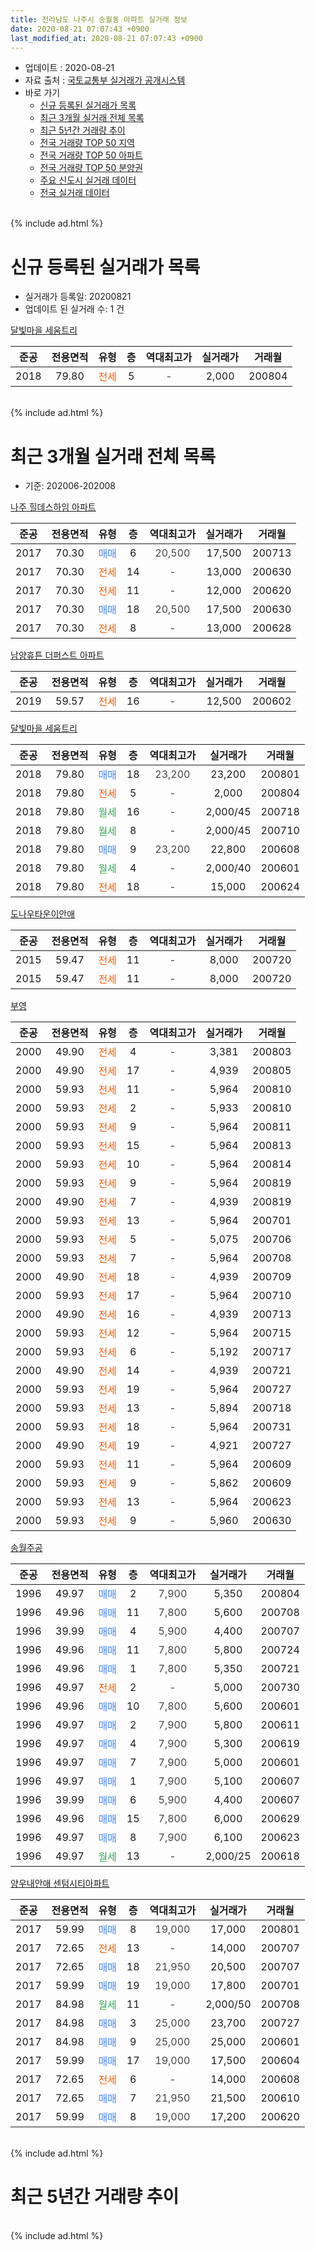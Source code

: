 ```yaml
---
title: 전라남도 나주시 송월동 아파트 실거래 정보
date: 2020-08-21 07:07:43 +0900
last_modified_at: 2020-08-21 07:07:43 +0900
---
```


* 업데이트 : 2020-08-21
* 자료 출처 : [국토교통부 실거래가 공개시스템](http://rt.molit.go.kr)
* 바로 가기
    * [신규 등록된 실거래가 목록](#신규-등록된-실거래가-목록)
    * [최근 3개월 실거래 전체 목록](#최근-3개월-실거래-전체-목록)
    * [최근 5년간 거래량 추이](#최근-5년간-거래량-추이)
    * [전국 거래량 TOP 50 지역](https://inasie.github.io/apt-trade-info/최근-3개월-전국에서-가장-거래가-많이-발생한-지역)
    * [전국 거래량 TOP 50 아파트](https://inasie.github.io/apt-trade-info/최근-3개월-전국에서-가장-거래가-많이-발생한-아파트)
    * [전국 거래량 TOP 50 분양권](https://inasie.github.io/apt-trade-info/최근-3개월-전국에서-가장-거래가-많이-발생한-분양권)
    * [주요 신도시 실거래 데이터](https://inasie.github.io/apt-trade-info/주요-신도시)
    * [전국 실거래 데이터](https://inasie.github.io/apt-trade-info/전국)
<br>
{% include ad.html %}
<br>

# 신규 등록된 실거래가 목록
* 실거래가 등록일: 20200821
* 업데이트 된 실거래 수: 1 건


[달빛마을 세움트리](https://search.naver.com/search.naver?query=%EC%A0%84%EB%9D%BC%EB%82%A8%EB%8F%84+%EB%82%98%EC%A3%BC%EC%8B%9C+%EC%86%A1%EC%9B%94%EB%8F%99+%EB%8B%AC%EB%B9%9B%EB%A7%88%EC%9D%84+%EC%84%B8%EC%9B%80%ED%8A%B8%EB%A6%AC)

|준공|전용면적|유형|층|역대최고가|실거래가|거래월|
|:---:|:---:|:---:|:---:|:---:|:---:|:---:|
|2018|79.80|<span style="color:#ff5a00">전세</span>|5|<span style="color:#444444">-</span>|2,000|200804|


<br>
{% include ad.html %}
<br>

# 최근 3개월 실거래 전체 목록
* 기준: 202006-202008


[나주 힐데스하임 아파트](https://search.naver.com/search.naver?query=%EC%A0%84%EB%9D%BC%EB%82%A8%EB%8F%84+%EB%82%98%EC%A3%BC%EC%8B%9C+%EC%86%A1%EC%9B%94%EB%8F%99+%EB%82%98%EC%A3%BC+%ED%9E%90%EB%8D%B0%EC%8A%A4%ED%95%98%EC%9E%84+%EC%95%84%ED%8C%8C%ED%8A%B8)

|준공|전용면적|유형|층|역대최고가|실거래가|거래월|
|:---:|:---:|:---:|:---:|:---:|:---:|:---:|
|2017|70.30|<span style="color:#4285f3">매매</span>|6|<span style="color:#444444">20,500</span>|17,500|200713|
|2017|70.30|<span style="color:#ff5a00">전세</span>|14|<span style="color:#444444">-</span>|13,000|200630|
|2017|70.30|<span style="color:#ff5a00">전세</span>|11|<span style="color:#444444">-</span>|12,000|200620|
|2017|70.30|<span style="color:#4285f3">매매</span>|18|<span style="color:#444444">20,500</span>|17,500|200630|
|2017|70.30|<span style="color:#ff5a00">전세</span>|8|<span style="color:#444444">-</span>|13,000|200628|

[남양휴튼 더퍼스트 아파트](https://search.naver.com/search.naver?query=%EC%A0%84%EB%9D%BC%EB%82%A8%EB%8F%84+%EB%82%98%EC%A3%BC%EC%8B%9C+%EC%86%A1%EC%9B%94%EB%8F%99+%EB%82%A8%EC%96%91%ED%9C%B4%ED%8A%BC+%EB%8D%94%ED%8D%BC%EC%8A%A4%ED%8A%B8+%EC%95%84%ED%8C%8C%ED%8A%B8)

|준공|전용면적|유형|층|역대최고가|실거래가|거래월|
|:---:|:---:|:---:|:---:|:---:|:---:|:---:|
|2019|59.57|<span style="color:#ff5a00">전세</span>|16|<span style="color:#444444">-</span>|12,500|200602|

[달빛마을 세움트리](https://search.naver.com/search.naver?query=%EC%A0%84%EB%9D%BC%EB%82%A8%EB%8F%84+%EB%82%98%EC%A3%BC%EC%8B%9C+%EC%86%A1%EC%9B%94%EB%8F%99+%EB%8B%AC%EB%B9%9B%EB%A7%88%EC%9D%84+%EC%84%B8%EC%9B%80%ED%8A%B8%EB%A6%AC)

|준공|전용면적|유형|층|역대최고가|실거래가|거래월|
|:---:|:---:|:---:|:---:|:---:|:---:|:---:|
|2018|79.80|<span style="color:#4285f3">매매</span>|18|<span style="color:#444444">23,200</span>|23,200|200801|
|2018|79.80|<span style="color:#ff5a00">전세</span>|5|<span style="color:#444444">-</span>|2,000|200804|
|2018|79.80|<span style="color:#34a853">월세</span>|16|<span style="color:#444444">-</span>|2,000/45|200718|
|2018|79.80|<span style="color:#34a853">월세</span>|8|<span style="color:#444444">-</span>|2,000/45|200710|
|2018|79.80|<span style="color:#4285f3">매매</span>|9|<span style="color:#444444">23,200</span>|22,800|200608|
|2018|79.80|<span style="color:#34a853">월세</span>|4|<span style="color:#444444">-</span>|2,000/40|200601|
|2018|79.80|<span style="color:#ff5a00">전세</span>|18|<span style="color:#444444">-</span>|15,000|200624|

[도나우타운이안애](https://search.naver.com/search.naver?query=%EC%A0%84%EB%9D%BC%EB%82%A8%EB%8F%84+%EB%82%98%EC%A3%BC%EC%8B%9C+%EC%86%A1%EC%9B%94%EB%8F%99+%EB%8F%84%EB%82%98%EC%9A%B0%ED%83%80%EC%9A%B4%EC%9D%B4%EC%95%88%EC%95%A0)

|준공|전용면적|유형|층|역대최고가|실거래가|거래월|
|:---:|:---:|:---:|:---:|:---:|:---:|:---:|
|2015|59.47|<span style="color:#ff5a00">전세</span>|11|<span style="color:#444444">-</span>|8,000|200720|
|2015|59.47|<span style="color:#ff5a00">전세</span>|11|<span style="color:#444444">-</span>|8,000|200720|

[부영](https://search.naver.com/search.naver?query=%EC%A0%84%EB%9D%BC%EB%82%A8%EB%8F%84+%EB%82%98%EC%A3%BC%EC%8B%9C+%EC%86%A1%EC%9B%94%EB%8F%99+%EB%B6%80%EC%98%81)

|준공|전용면적|유형|층|역대최고가|실거래가|거래월|
|:---:|:---:|:---:|:---:|:---:|:---:|:---:|
|2000|49.90|<span style="color:#ff5a00">전세</span>|4|<span style="color:#444444">-</span>|3,381|200803|
|2000|49.90|<span style="color:#ff5a00">전세</span>|17|<span style="color:#444444">-</span>|4,939|200805|
|2000|59.93|<span style="color:#ff5a00">전세</span>|11|<span style="color:#444444">-</span>|5,964|200810|
|2000|59.93|<span style="color:#ff5a00">전세</span>|2|<span style="color:#444444">-</span>|5,933|200810|
|2000|59.93|<span style="color:#ff5a00">전세</span>|9|<span style="color:#444444">-</span>|5,964|200811|
|2000|59.93|<span style="color:#ff5a00">전세</span>|15|<span style="color:#444444">-</span>|5,964|200813|
|2000|59.93|<span style="color:#ff5a00">전세</span>|10|<span style="color:#444444">-</span>|5,964|200814|
|2000|59.93|<span style="color:#ff5a00">전세</span>|9|<span style="color:#444444">-</span>|5,964|200819|
|2000|49.90|<span style="color:#ff5a00">전세</span>|7|<span style="color:#444444">-</span>|4,939|200819|
|2000|59.93|<span style="color:#ff5a00">전세</span>|13|<span style="color:#444444">-</span>|5,964|200701|
|2000|59.93|<span style="color:#ff5a00">전세</span>|5|<span style="color:#444444">-</span>|5,075|200706|
|2000|59.93|<span style="color:#ff5a00">전세</span>|7|<span style="color:#444444">-</span>|5,964|200708|
|2000|49.90|<span style="color:#ff5a00">전세</span>|18|<span style="color:#444444">-</span>|4,939|200709|
|2000|59.93|<span style="color:#ff5a00">전세</span>|17|<span style="color:#444444">-</span>|5,964|200710|
|2000|49.90|<span style="color:#ff5a00">전세</span>|16|<span style="color:#444444">-</span>|4,939|200713|
|2000|59.93|<span style="color:#ff5a00">전세</span>|12|<span style="color:#444444">-</span>|5,964|200715|
|2000|59.93|<span style="color:#ff5a00">전세</span>|6|<span style="color:#444444">-</span>|5,192|200717|
|2000|49.90|<span style="color:#ff5a00">전세</span>|14|<span style="color:#444444">-</span>|4,939|200721|
|2000|59.93|<span style="color:#ff5a00">전세</span>|19|<span style="color:#444444">-</span>|5,964|200727|
|2000|59.93|<span style="color:#ff5a00">전세</span>|13|<span style="color:#444444">-</span>|5,894|200718|
|2000|59.93|<span style="color:#ff5a00">전세</span>|18|<span style="color:#444444">-</span>|5,964|200731|
|2000|49.90|<span style="color:#ff5a00">전세</span>|19|<span style="color:#444444">-</span>|4,921|200727|
|2000|59.93|<span style="color:#ff5a00">전세</span>|11|<span style="color:#444444">-</span>|5,964|200609|
|2000|59.93|<span style="color:#ff5a00">전세</span>|9|<span style="color:#444444">-</span>|5,862|200609|
|2000|59.93|<span style="color:#ff5a00">전세</span>|13|<span style="color:#444444">-</span>|5,964|200623|
|2000|59.93|<span style="color:#ff5a00">전세</span>|9|<span style="color:#444444">-</span>|5,960|200630|


<script async src="//pagead2.googlesyndication.com/pagead/js/adsbygoogle.js"></script>
<!-- 기본 -->
<ins class="adsbygoogle"
     style="display:block"
     data-ad-client="ca-pub-2446590836940007"
     data-ad-slot="1659523306"
     data-ad-format="auto"
     data-full-width-responsive="true"></ins>
<script>
(adsbygoogle = window.adsbygoogle || []).push({});
</script>


[송월주공](https://search.naver.com/search.naver?query=%EC%A0%84%EB%9D%BC%EB%82%A8%EB%8F%84+%EB%82%98%EC%A3%BC%EC%8B%9C+%EC%86%A1%EC%9B%94%EB%8F%99+%EC%86%A1%EC%9B%94%EC%A3%BC%EA%B3%B5)

|준공|전용면적|유형|층|역대최고가|실거래가|거래월|
|:---:|:---:|:---:|:---:|:---:|:---:|:---:|
|1996|49.97|<span style="color:#4285f3">매매</span>|2|<span style="color:#444444">7,900</span>|5,350|200804|
|1996|49.96|<span style="color:#4285f3">매매</span>|11|<span style="color:#444444">7,800</span>|5,600|200708|
|1996|39.99|<span style="color:#4285f3">매매</span>|4|<span style="color:#444444">5,900</span>|4,400|200707|
|1996|49.96|<span style="color:#4285f3">매매</span>|11|<span style="color:#444444">7,800</span>|5,800|200724|
|1996|49.96|<span style="color:#4285f3">매매</span>|1|<span style="color:#444444">7,800</span>|5,350|200721|
|1996|49.97|<span style="color:#ff5a00">전세</span>|2|<span style="color:#444444">-</span>|5,000|200730|
|1996|49.96|<span style="color:#4285f3">매매</span>|10|<span style="color:#444444">7,800</span>|5,600|200601|
|1996|49.97|<span style="color:#4285f3">매매</span>|2|<span style="color:#444444">7,900</span>|5,800|200611|
|1996|49.97|<span style="color:#4285f3">매매</span>|4|<span style="color:#444444">7,900</span>|5,300|200619|
|1996|49.97|<span style="color:#4285f3">매매</span>|7|<span style="color:#444444">7,900</span>|5,000|200601|
|1996|49.97|<span style="color:#4285f3">매매</span>|1|<span style="color:#444444">7,900</span>|5,100|200607|
|1996|39.99|<span style="color:#4285f3">매매</span>|6|<span style="color:#444444">5,900</span>|4,400|200607|
|1996|49.96|<span style="color:#4285f3">매매</span>|15|<span style="color:#444444">7,800</span>|6,000|200629|
|1996|49.97|<span style="color:#4285f3">매매</span>|8|<span style="color:#444444">7,900</span>|6,100|200623|
|1996|49.97|<span style="color:#34a853">월세</span>|13|<span style="color:#444444">-</span>|2,000/25|200618|

[양우내안애 센텀시티아파트](https://search.naver.com/search.naver?query=%EC%A0%84%EB%9D%BC%EB%82%A8%EB%8F%84+%EB%82%98%EC%A3%BC%EC%8B%9C+%EC%86%A1%EC%9B%94%EB%8F%99+%EC%96%91%EC%9A%B0%EB%82%B4%EC%95%88%EC%95%A0+%EC%84%BC%ED%85%80%EC%8B%9C%ED%8B%B0%EC%95%84%ED%8C%8C%ED%8A%B8)

|준공|전용면적|유형|층|역대최고가|실거래가|거래월|
|:---:|:---:|:---:|:---:|:---:|:---:|:---:|
|2017|59.99|<span style="color:#4285f3">매매</span>|8|<span style="color:#444444">19,000</span>|17,000|200801|
|2017|72.65|<span style="color:#ff5a00">전세</span>|13|<span style="color:#444444">-</span>|14,000|200707|
|2017|72.65|<span style="color:#4285f3">매매</span>|18|<span style="color:#444444">21,950</span>|20,500|200707|
|2017|59.99|<span style="color:#4285f3">매매</span>|19|<span style="color:#444444">19,000</span>|17,800|200701|
|2017|84.98|<span style="color:#34a853">월세</span>|11|<span style="color:#444444">-</span>|2,000/50|200708|
|2017|84.98|<span style="color:#4285f3">매매</span>|3|<span style="color:#444444">25,000</span>|23,700|200727|
|2017|84.98|<span style="color:#4285f3">매매</span>|9|<span style="color:#444444">25,000</span>|25,000|200601|
|2017|59.99|<span style="color:#4285f3">매매</span>|17|<span style="color:#444444">19,000</span>|17,500|200604|
|2017|72.65|<span style="color:#ff5a00">전세</span>|6|<span style="color:#444444">-</span>|14,000|200608|
|2017|72.65|<span style="color:#4285f3">매매</span>|7|<span style="color:#444444">21,950</span>|21,500|200610|
|2017|59.99|<span style="color:#4285f3">매매</span>|8|<span style="color:#444444">19,000</span>|17,200|200620|


<br>
{% include ad.html %}
<br>

# 최근 5년간 거래량 추이


<div style="width:100%;">
    <canvas id="deal_progress" height="200"></canvas>
</div>

<script>
new Chart(document.getElementById("deal_progress"), {
    type: 'line',
    data: {
        labels: ['201508','201509','201510','201511','201512','201601','201602','201603','201604','201605','201606','201607','201608','201609','201610','201611','201612','201701','201702','201703','201704','201705','201706','201707','201708','201709','201710','201711','201712','201801','201802','201803','201804','201805','201806','201807','201808','201809','201810','201811','201812','201901','201902','201903','201904','201905','201906','201907','201908','201909','201910','201911','201912','202001','202002','202003','202004','202005','202006','202007','202008'],
        datasets: [{
            label: '매매',
            pointRadius: 1,
            data: [4, 6, 10, 6, 1, 2, 5, 9, 5, 3, 5, 8, 4, 6, 8, 7, 5, 3, 6, 10, 5, 6, 9, 10, 6, 2, 2, 4, 9, 30, 23, 26, 10, 14, 9, 7, 11, 14, 16, 15, 11, 14, 11, 15, 22, 23, 13, 14, 10, 12, 6, 11, 14, 9, 16, 13, 12, 8, 14, 8, 3],
            borderColor: "rgba(255, 201, 14, 1)",
            backgroundColor: "rgba(255, 201, 14, 0.5)",
            fill: false,
            lineTension: 0
        },{
            label: '전월세',
            pointRadius: 1,
            data: [23, 23, 28, 35, 25, 22, 35, 29, 19, 32, 42, 31, 22, 23, 17, 21, 18, 22, 30, 29, 8, 25, 33, 19, 23, 20, 25, 36, 32, 28, 41, 30, 26, 28, 36, 33, 22, 16, 21, 11, 11, 17, 18, 17, 21, 20, 29, 29, 16, 23, 15, 18, 14, 14, 30, 18, 18, 15, 12, 20, 10],
            borderColor: "rgba(0, 141, 185, 1)",
            backgroundColor: "rgba(0, 141, 185, 0.5)",
            fill: false,
            lineTension: 0
        }
        ]
    },
    options: {
        responsive: true,
        title: {
            display: false
        },
        tooltips: {
            mode: 'index',
            intersect: false
        },
        hover: {
            mode: 'nearest',
            intersect: true
        },
        scales: {
            xAxes: [{
                display: true,
                scaleLabel: {
                    display: true,
                    labelString: '년/월'
                }
            }],
            yAxes: [{
                display: true,
                ticks: {
                    suggestedMin: 0,
                },
                scaleLabel: {
                    display: true,
                    labelString: '실거래 수'
                }
            }]
        }
    }
});

</script>


<br>
{% include ad.html %}
<br>

